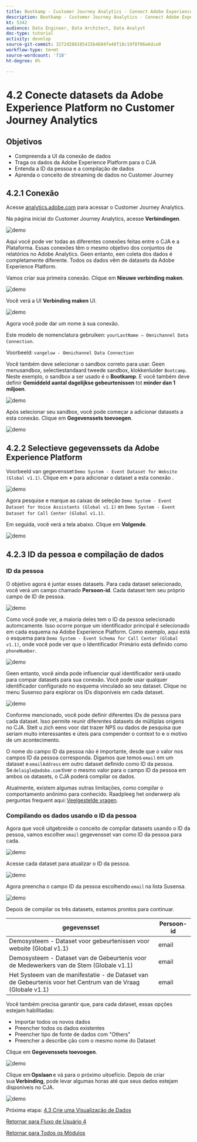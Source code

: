 ```yaml
---
title: Bootkamp - Customer Journey Analytics - Connect Adobe Experience Platform-gegevenssets in Customer Journey Analytics - Brazilië
description: Bootkamp - Customer Journey Analytics - Connect Adobe Experience Platform-gegevenssets in Customer Journey Analytics - Brazilië
kt: 5342
audience: Data Engineer, Data Architect, Data Analyst
doc-type: tutorial
activity: develop
source-git-commit: 3272d288185415b4604fe48f18c19f8f06e6dce0
workflow-type: tm+mt
source-wordcount: '718'
ht-degree: 0%

---
```


# 4.2 Conecte datasets da Adobe Experience Platform no Customer Journey Analytics

## Objetivos

- Compreenda a UI da conexão de dados
- Traga os dados da Adobe Experience Platform para o CJA
- Entenda a ID da pessoa e a compilação de dados
- Aprenda o conceito de streaming de dados no Customer Journey

## 4.2.1 Conexão

Acesse [analytics.adobe.com](https://analytics.adobe.com) para acessar o Customer Journey Analytics.

Na página inicial do Customer Journey Analytics, acesse **Verbindingen**.

![demo](./images/cja2.png)

Aqui você pode ver todas as diferentes conexões feitas entre o CJA e a Plataforma. Essas conexões têm o mesmo objetivo dos conjuntos de relatórios no Adobe Analytics. Geen entanto, een coleta dos dados é completamente diferente. Todos os dados vêm de datasets da Adobe Experience Platform.

Vamos criar sua primeira conexão. Clique em **Nieuwe verbinding maken**.

![demo](./images/cja4.png)

Você verá a UI **Verbinding maken** UI.

![demo](./images/cja5.png)

Agora você pode dar um nome à sua conexão.

Este modelo de nomenclatura gebruiken: `yourLastName – Omnichannel Data Connection`.

Voorbeeld: `vangeluw - Omnichannel Data Connection`

Você também deve selecionar o sandbox correto para usar. Geen menusandbox, selectiestandaard tweede sandbox, klokkenluider `Bootcamp`. Neste exemplo, o sandbox a ser usado é o **Bootkamp**. E você também deve definir **Gemiddeld aantal dagelijkse gebeurtenissen** tot **minder dan 1 miljoen**.

![demo](./images/cjasb.png)

Após selecionar seu sandbox, você pode começar a adicionar datasets a esta conexão. Clique em **Gegevenssets toevoegen**.

![demo](./images/cjasb1.png)

## 4.2.2 Selectieve gegevenssets da Adobe Experience Platform

Voorbeeld van gegevensset `Demo System - Event Dataset for Website (Global v1.1)`. Clique em **+** para adicionar o dataset a esta conexão .

![demo](./images/cja7.png)

Agora pesquise e marque as caixas de seleção `Demo System - Event Dataset for Voice Assistants (Global v1.1)` en `Demo System - Event Dataset for Call Center (Global v1.1)`.

Em seguida, você verá a tela abaixo. Clique em **Volgende**.

![demo](./images/cja9.png)

## 4.2.3 ID da pessoa e compilação de dados

### ID da pessoa

O objetivo agora é juntar esses datasets. Para cada dataset selecionado, você verá um campo chamado **Persoon-id**. Cada dataset tem seu próprio campo de ID de pessoa.

![demo](./images/cja11.png)

Como você pode ver, a maioria deles tem o ID da pessoa selecionado automcamente. Isso ocorre porque um identificador principal é selecionado em cada esquema na Adobe Experience Platform. Como exemplo, aqui está o esquema para `Demo System - Event Schema for Call Center (Global v1.1)`, onde você pode ver que o Identificador Primário está definido como `phoneNumber`.

![demo](./images/cja13.png)

Geen entanto, você ainda pode influenciar qual identificador será usado para compar datasets para sua conexão. Você pode usar qualquer identificador configurado no esquema vinculado ao seu dataset. Clique no menu Susenso para explorar os IDs disponíveis em cada dataset.

![demo](./images/cja14.png)

Conforme mencionado, você pode definir diferentes IDs de pessoa para cada dataset. Isso permite reunir diferentes datasets de múltiplas origens no CJA. Stelt u zich eens voor dat trazer NPS ou dados de pesquisa que seriam muito interessantes e úteis para compender o context to e o motivo de um acontecimento.

O nome do campo ID da pessoa não é importante, desde que o valor nos campos ID da pessoa corresponda. Digamos que temos `email` em um dataset e `emailAddress` em outro dataset definido como ID da pessoa. Se `delaigle@adobe.com` tiver o mesmo valor para o campo ID da pessoa em ambos os datasets, o CJA poderá compilar os dados.

Atualmente, existem algumas outras limitações, como compilar o comportamento anônimo para conhecido. Raadpleeg het onderwerp als perguntas frequent aqui: [Veelgestelde vragen](https://experienceleague.adobe.com/docs/analytics-platform/using/cja-overview/cja-faq.html).


### Compilando os dados usando o ID da pessoa

Agora que você uitgebreide o conceito de compilar datasets usando o ID da pessoa, vamos escolher `email` gegevensset van como ID da pessoa para cada.

![demo](./images/cja15.png)

Acesse cada dataset para atualizar o ID da pessoa.

![demo](./images/cja12a.png)

Agora preencha o campo ID da pessoa escolhendo `email` na lista Susensa.

![demo](./images/cja17.png)

Depois de compilar os três datasets, estamos prontos para continuar.

| gegevensset | Persoon-id |
| ----------------- |-------------| 
| Demosysteem - Dataset voor gebeurtenissen voor website (Global v1.1) | email |
| Demosysteem - Dataset van de Gebeurtenis voor de Medewerkers van de Stem (Globale v1.1) | email |
| Het Systeem van de manifestatie - de Dataset van de Gebeurtenis voor het Centrum van de Vraag (Globale v1.1) | email |

Você também precisa garantir que, para cada dataset, essas opções estejam habilitadas:

- Importar todos os novos dados
- Preencher todos os dados existentes
- Preencher tipo de fonte de dados com &quot;Others&quot;
- Preencher a describe ção com o mesmo nome do Dataset

Clique em **Gegevenssets toevoegen**.

![demo](./images/cja16.png)

Clique em **Opslaan** e vá para o próximo uitoefício. Depois de criar sua **Verbinding**, pode levar algumas horas até que seus dados estejam disponíveis no CJA.

![demo](./images/cja20.png)

Próxima etapa: [4.3 Crie uma Visualização de Dados](./ex3.md)

[Retornar para Fluxo de Usuário 4](./uc4.md)

[Retornar para Todos os Módulos](./../../overview.md)
